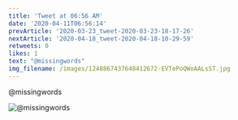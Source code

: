 ```yaml
---
title: 'Tweet at 06:56 AM'
date: '2020-04-11T06:56:14'
prevArticle: '2020-03-23_tweet-2020-03-23-18-17-26'
nextArticle: '2020-04-18_tweet-2020-04-18-10-29-59'
retweets: 0
likes: 1
text: "@missingwords"
img_filename: /images/1248867437648412672-EVTePoQWoAALsST.jpg
---
```

@missingwords

![@missingwords](/images/1248867437648412672-EVTePoQWoAALsST.jpg "@missingwords")
